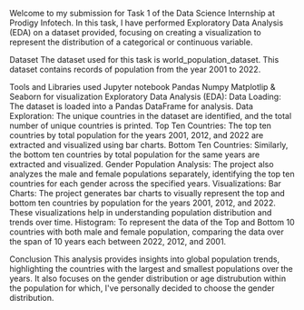 Welcome to my submission for Task 1 of the Data Science Internship at Prodigy Infotech. In this task, I have performed Exploratory Data Analysis (EDA) on a dataset provided, focusing on creating a visualization to represent the distribution of a categorical or continuous variable.

Dataset
The dataset used for this task is world_population_dataset. This dataset contains records of population from the year 2001 to 2022.

Tools and Libraries used
Jupyter notebook
Pandas
Numpy
Matplotlip & Seaborn for visualization
Exploratory Data Analysis (EDA):
Data Loading: The dataset is loaded into a Pandas DataFrame for analysis.
Data Exploration: The unique countries in the dataset are identified, and the total number of unique countries is printed.
Top Ten Countries: The top ten countries by total population for the years 2001, 2012, and 2022 are extracted and visualized using bar charts.
Bottom Ten Countries: Similarly, the bottom ten countries by total population for the same years are extracted and visualized.
Gender Population Analysis: The project also analyzes the male and female populations separately, identifying the top ten countries for each gender across the specified years.
Visualizations:
Bar Charts: The project generates bar charts to visually represent the top and bottom ten countries by population for the years 2001, 2012, and 2022. These visualizations help in understanding population distribution and trends over time. Histogram: To represent the data of the Top and Bottom 10 countries with both male and female population, comparing the data over the span of 10 years each between 2022, 2012, and 2001.

Conclusion
This analysis provides insights into global population trends, highlighting the countries with the largest and smallest populations over the years. It also focuses on the gender distribution or age distrubution within the population for which, I've personally decided to choose the gender distribution.
